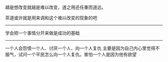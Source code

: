 越是想改变就越是难以改变，道之用还任重而道远。

茶道或许就是用来调和这个难以改变的现象的吧
___
学会把一个事情分开来做是成功的基础
___
一个人会怨恨一个人、讨厌一个人、向一个人复仇 主要是因为自己内心里觉得不服气，试问一个平民怎么向一个人复仇。害怕一个人是因为他有欲望